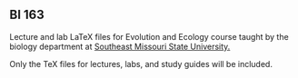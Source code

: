 ## BI 163

Lecture and lab LaTeX files for Evolution and Ecology course taught by the biology department at [Southeast Missouri State University.](http://www.semo.edu/biology/)

Only the TeX files for lectures, labs, and study guides will be included. 

